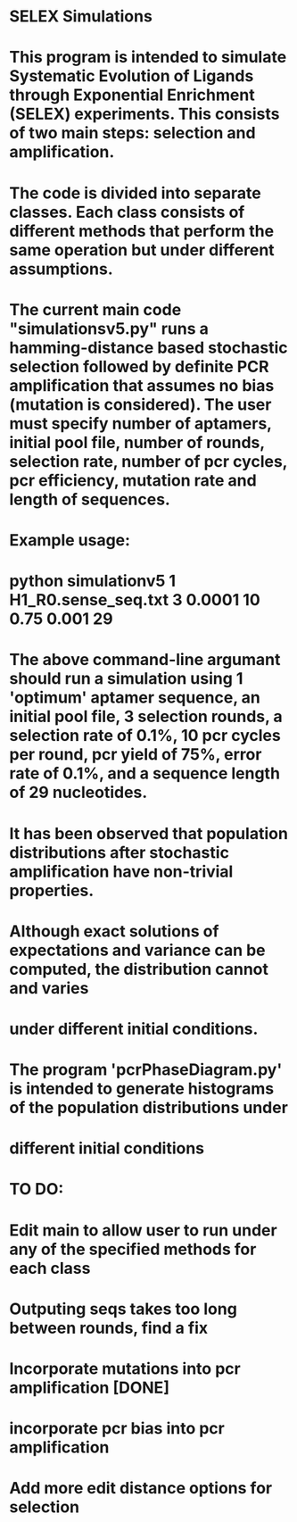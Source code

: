 # SELEX Simulations
# This program is intended to simulate Systematic Evolution of Ligands through Exponential Enrichment (SELEX) experiments. This consists of two main steps: selection and amplification.

# The code is divided into separate classes. Each class consists of different methods that perform the same operation but under different assumptions. 

# The current main code "simulationsv5.py" runs a hamming-distance based stochastic selection followed by definite PCR amplification that assumes no bias (mutation is considered). The user must specify number of aptamers, initial pool file, number of rounds, selection rate, number of pcr cycles, pcr efficiency, mutation rate and length of sequences. 

# Example usage:
# python simulationv5 1 H1_R0.sense_seq.txt 3 0.0001 10 0.75 0.001 29
# The above command-line argumant should run a simulation using 1 'optimum' aptamer sequence, an initial pool file, 3 selection rounds, a selection rate of 0.1%, 10 pcr cycles per round, pcr yield of 75%, error rate of 0.1%, and a sequence length of 29 nucleotides. 

# It has been observed that population distributions after stochastic amplification have non-trivial properties.
# Although exact solutions of expectations and variance can be computed, the distribution cannot and varies 
# under different initial conditions. 
# The program 'pcrPhaseDiagram.py' is intended to generate histograms of the population distributions under 
# different initial conditions


# TO DO:
# Edit main to allow user to run under any of the specified methods for each class
# Outputing seqs takes too long between rounds, find a fix
# Incorporate mutations into pcr amplification [DONE]
# incorporate pcr bias into pcr amplification
# Add more edit distance options for selection
